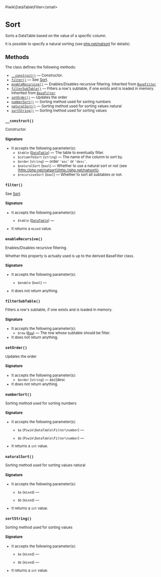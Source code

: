<small>Piwik\DataTable\Filter\</small>

Sort
====

Sorts a DataTable based on the value of a specific column.

It is possible to specify a natural sorting (see [php.net/natsort](http://php.net/natsort) for details).

Methods
-------

The class defines the following methods:

- [`__construct()`](#__construct) &mdash; Constructor.
- [`filter()`](#filter) &mdash; See [Sort](/api-reference/Piwik/DataTable/Filter/Sort).
- [`enableRecursive()`](#enablerecursive) &mdash; Enables/Disables recursive filtering. Inherited from [`BaseFilter`](../../../Piwik/DataTable/BaseFilter.md)
- [`filterSubTable()`](#filtersubtable) &mdash; Filters a row's subtable, if one exists and is loaded in memory. Inherited from [`BaseFilter`](../../../Piwik/DataTable/BaseFilter.md)
- [`setOrder()`](#setorder) &mdash; Updates the order
- [`numberSort()`](#numbersort) &mdash; Sorting method used for sorting numbers
- [`naturalSort()`](#naturalsort) &mdash; Sorting method used for sorting values natural
- [`sortString()`](#sortstring) &mdash; Sorting method used for sorting values

<a name="__construct" id="__construct"></a>
<a name="__construct" id="__construct"></a>
### `__construct()`

Constructor.

#### Signature

-  It accepts the following parameter(s):
    - `$table` ([`DataTable`](../../../Piwik/DataTable.md)) &mdash;
       The table to eventually filter.
    - `$columnToSort` (`string`) &mdash;
       The name of the column to sort by.
    - `$order` (`string`) &mdash;
       order `'asc'` or `'desc'`.
    - `$naturalSort` (`bool`) &mdash;
       Whether to use a natural sort or not (see [http://php.net/natsort](http://php.net/natsort)).
    - `$recursiveSort` (`bool`) &mdash;
       Whether to sort all subtables or not.

<a name="filter" id="filter"></a>
<a name="filter" id="filter"></a>
### `filter()`

See [Sort](/api-reference/Piwik/DataTable/Filter/Sort).

#### Signature

-  It accepts the following parameter(s):
    - `$table` ([`DataTable`](../../../Piwik/DataTable.md)) &mdash;
      
- It returns a `mixed` value.

<a name="enablerecursive" id="enablerecursive"></a>
<a name="enableRecursive" id="enableRecursive"></a>
### `enableRecursive()`

Enables/Disables recursive filtering.

Whether this property is actually used
is up to the derived BaseFilter class.

#### Signature

-  It accepts the following parameter(s):
    - `$enable` (`bool`) &mdash;
      
- It does not return anything.

<a name="filtersubtable" id="filtersubtable"></a>
<a name="filterSubTable" id="filterSubTable"></a>
### `filterSubTable()`

Filters a row's subtable, if one exists and is loaded in memory.

#### Signature

-  It accepts the following parameter(s):
    - `$row` ([`Row`](../../../Piwik/DataTable/Row.md)) &mdash;
       The row whose subtable should be filter.
- It does not return anything.

<a name="setorder" id="setorder"></a>
<a name="setOrder" id="setOrder"></a>
### `setOrder()`

Updates the order

#### Signature

-  It accepts the following parameter(s):
    - `$order` (`string`) &mdash;
       asc|desc
- It does not return anything.

<a name="numbersort" id="numbersort"></a>
<a name="numberSort" id="numberSort"></a>
### `numberSort()`

Sorting method used for sorting numbers

#### Signature

-  It accepts the following parameter(s):
    - `$a` (`Piwik\DataTable\Filter\number`) &mdash;
      
    - `$b` (`Piwik\DataTable\Filter\number`) &mdash;
      
- It returns a `int` value.

<a name="naturalsort" id="naturalsort"></a>
<a name="naturalSort" id="naturalSort"></a>
### `naturalSort()`

Sorting method used for sorting values natural

#### Signature

-  It accepts the following parameter(s):
    - `$a` (`mixed`) &mdash;
      
    - `$b` (`mixed`) &mdash;
      
- It returns a `int` value.

<a name="sortstring" id="sortstring"></a>
<a name="sortString" id="sortString"></a>
### `sortString()`

Sorting method used for sorting values

#### Signature

-  It accepts the following parameter(s):
    - `$a` (`mixed`) &mdash;
      
    - `$b` (`mixed`) &mdash;
      
- It returns a `int` value.

